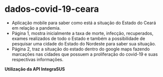 # dados-covid-19-ceara

- Aplicação mobile para saber como está a situação do Estado do Ceará em relação a pandemia.
- Página 1, mostra inicialmente a taxa de morte, infecção, recuperados, exames realizados de todo o Estado e também a possibilidade de pesquisar uma cidade do Estado do Nordeste para saber sua situação.
- Página 2, traz a situação do estado dentro do google maps fazendo marcações nas cidades que possuem a proliferação do covid-19 e suas respectivas informações.

**Utilização da API IntegraSUS**
